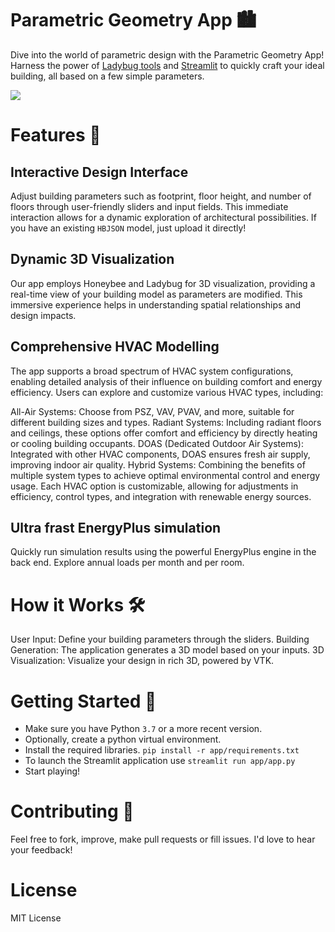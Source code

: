 # Parametric Geometry App 🏙️
Dive into the world of parametric design with the Parametric Geometry App! Harness the power of [Ladybug tools](https://www.ladybug.tools/) and [Streamlit](https://streamlit.io/) to quickly craft your ideal building, all based on a few simple parameters.

<img src="img\gif_demo.gif">

# Features 🌟

## Interactive Design Interface
Adjust building parameters such as footprint, floor height, and number of floors through user-friendly sliders and input fields. This immediate interaction allows for a dynamic exploration of architectural possibilities. If you have an existing `HBJSON` model, just upload it directly!

## Dynamic 3D Visualization
Our app employs Honeybee and Ladybug for 3D visualization, providing a real-time view of your building model as parameters are modified. This immersive experience helps in understanding spatial relationships and design impacts.

## Comprehensive HVAC Modelling
The app supports a broad spectrum of HVAC system configurations, enabling detailed analysis of their influence on building comfort and energy efficiency. Users can explore and customize various HVAC types, including:

All-Air Systems: Choose from PSZ, VAV, PVAV, and more, suitable for different building sizes and types.
Radiant Systems: Including radiant floors and ceilings, these options offer comfort and efficiency by directly heating or cooling building occupants.
DOAS (Dedicated Outdoor Air Systems): Integrated with other HVAC components, DOAS ensures fresh air supply, improving indoor air quality.
Hybrid Systems: Combining the benefits of multiple system types to achieve optimal environmental control and energy usage.
Each HVAC option is customizable, allowing for adjustments in efficiency, control types, and integration with renewable energy sources.

## Ultra frast EnergyPlus simulation
Quickly run simulation results using the powerful EnergyPlus engine in the back end. Explore annual loads per month and per room.

# How it Works 🛠️
User Input: Define your building parameters through the sliders.
Building Generation: The application generates a 3D model based on your inputs.
3D Visualization: Visualize your design in rich 3D, powered by VTK.
# Getting Started 🚀
- Make sure you have Python `3.7` or a more recent version.
- Optionally, create a python virtual environment.
- Install the required libraries. `pip install -r app/requirements.txt`
- To launch the Streamlit application use `streamlit run app/app.py`
- Start playing!


# Contributing 🤝
Feel free to fork, improve, make pull requests or fill issues. I'd love to hear your feedback!

# License
MIT License
